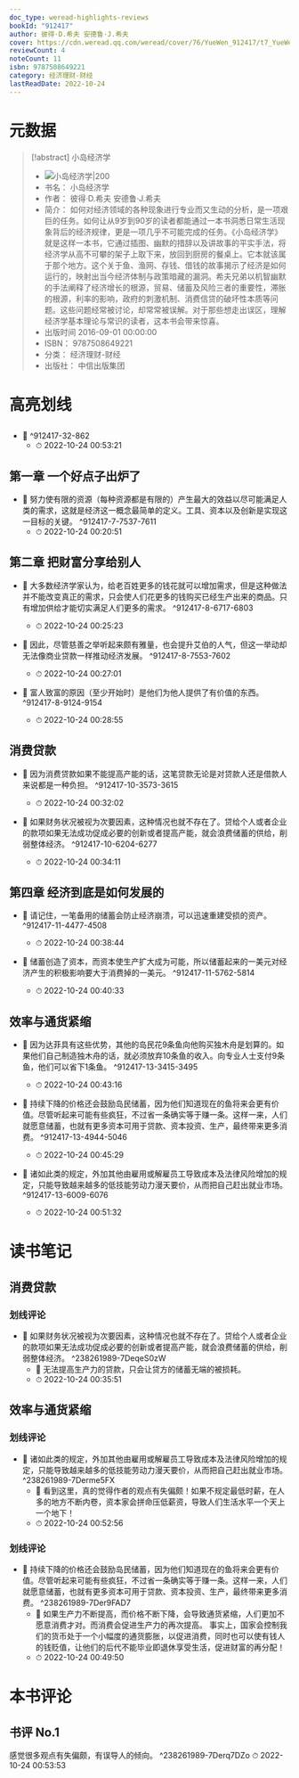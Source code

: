 ```yaml
---
doc_type: weread-highlights-reviews
bookId: "912417"
author: 彼得·D.希夫 安德鲁·J.希夫
cover: https://cdn.weread.qq.com/weread/cover/76/YueWen_912417/t7_YueWen_912417.jpg
reviewCount: 4
noteCount: 11
isbn: 9787508649221
category: 经济理财-财经
lastReadDate: 2022-10-24
---
```

# 元数据
> [!abstract] 小岛经济学
> - ![ 小岛经济学|200](https://cdn.weread.qq.com/weread/cover/76/YueWen_912417/t7_YueWen_912417.jpg)
> - 书名： 小岛经济学
> - 作者： 彼得·D.希夫 安德鲁·J.希夫
> - 简介： 如何对经济领域的各种现象进行专业而又生动的分析，是一项艰巨的任务。如何让从9岁到90岁的读者都能通过一本书洞悉日常生活现象背后的经济规律，更是一项几乎不可能完成的任务。《小岛经济学》就是这样一本书，它通过插图、幽默的措辞以及讲故事的平实手法，将经济学从高不可攀的架子上取下来，放回到厨房的餐桌上。它本就该属于那个地方。这个关于鱼、渔网、存钱、借钱的故事揭示了经济是如何运行的，映射出当今经济体制与政策暗藏的漏洞。希夫兄弟以机智幽默的手法阐释了经济增长的根源，贸易、储蓄及风险三者的重要性，滞胀的根源，利率的影响，政府的刺激机制、消费信贷的破坏性本质等问题。这些问题经常被讨论，却常常被误解。对于那些想走出误区，理解经济学基本理论与常识的读者，这本书会带来惊喜。
> - 出版时间 2016-09-01 00:00:00
> - ISBN： 9787508649221
> - 分类： 经济理财-财经
> - 出版社： 中信出版集团

# 高亮划线

## 


- 📌  ^912417-32-862
    - ⏱ 2022-10-24 00:53:21 
## 第一章 一个好点子出炉了


- 📌 努力使有限的资源（每种资源都是有限的）产生最大的效益以尽可能满足人类的需求，这就是经济这一概念最简单的定义。工具、资本以及创新是实现这一目标的关键。 ^912417-7-7537-7611
    - ⏱ 2022-10-24 00:20:51 
## 第二章 把财富分享给别人


- 📌 大多数经济学家认为，给老百姓更多的钱花就可以增加需求，但是这种做法并不能改变真正的需求，只会使人们花更多的钱购买已经生产出来的商品。只有增加供给才能切实满足人们更多的需求。 ^912417-8-6717-6803
    - ⏱ 2022-10-24 00:25:23 

- 📌 因此，尽管慈善之举听起来颇有雅量，也会提升艾伯的人气，但这一举动却无法像商业贷款一样推动经济发展。 ^912417-8-7553-7602
    - ⏱ 2022-10-24 00:27:01 

- 📌 富人致富的原因（至少开始时）是他们为他人提供了有价值的东西。 ^912417-8-9124-9154
    - ⏱ 2022-10-24 00:28:55 
## 消费贷款


- 📌 因为消费贷款如果不能提高产能的话，这笔贷款无论是对贷款人还是借款人来说都是一种负担。 ^912417-10-3573-3615
    - ⏱ 2022-10-24 00:32:02 

- 📌 如果财务状况被视为次要因素，这种情况也就不存在了。贷给个人或者企业的款项如果无法成功促成必要的创新或者提高产能，就会浪费储蓄的供给，削弱整体经济。 ^912417-10-6204-6277
    - ⏱ 2022-10-24 00:34:11 
## 第四章 经济到底是如何发展的


- 📌 请记住，一笔备用的储蓄会防止经济崩溃，可以迅速重建受损的资产。 ^912417-11-4477-4508
    - ⏱ 2022-10-24 00:38:44 

- 📌 储蓄创造了资本，而资本使生产扩大成为可能，所以储蓄起来的一美元对经济产生的积极影响要大于消费掉的一美元。 ^912417-11-5762-5814
    - ⏱ 2022-10-24 00:40:33 
## 效率与通货紧缩


- 📌 因为达菲具有这些优势，其他的岛民花9条鱼向他购买独木舟是划算的。如果他们自己制造独木舟的话，就必须放弃10条鱼的收入。向专业人士支付9条鱼，他们可以省下1条鱼。 ^912417-13-3415-3495
    - ⏱ 2022-10-24 00:43:16 

- 📌 持续下降的价格还会鼓励岛民储蓄，因为他们知道现在的鱼将来会更有价值。尽管听起来可能有些疯狂，不过省一条确实等于赚一条。这样一来，人们就愿意储蓄，也就有更多资本可用于贷款、资本投资、生产，最终带来更多消费。 ^912417-13-4944-5046
    - ⏱ 2022-10-24 00:45:29 

- 📌 诸如此类的规定，外加其他由雇用或解雇员工导致成本及法律风险增加的规定，只能导致越来越多的低技能劳动力漫天要价，从而把自己赶出就业市场。 ^912417-13-6009-6076
    - ⏱ 2022-10-24 00:51:32 
# 读书笔记

## 消费贷款

### 划线评论
- 📌 如果财务状况被视为次要因素，这种情况也就不存在了。贷给个人或者企业的款项如果无法成功促成必要的创新或者提高产能，就会浪费储蓄的供给，削弱整体经济。  ^238261989-7DeqeS0zW
    - 💭 无法提高生产力的贷款，只会让贷方的储蓄无端的被损耗。
    - ⏱ 2022-10-24 00:35:51
   
## 效率与通货紧缩

### 划线评论
- 📌 诸如此类的规定，外加其他由雇用或解雇员工导致成本及法律风险增加的规定，只能导致越来越多的低技能劳动力漫天要价，从而把自己赶出就业市场。  ^238261989-7Derme5FX
    - 💭 看到这里，真的觉得作者的观点有失偏颇！如果不规定最低时薪，在人多的地方不断内卷，资本家会拼命压低薪资，导致人们生活水平一个天上一个地下！
    - ⏱ 2022-10-24 00:52:56

### 划线评论
- 📌 持续下降的价格还会鼓励岛民储蓄，因为他们知道现在的鱼将来会更有价值。尽管听起来可能有些疯狂，不过省一条确实等于赚一条。这样一来，人们就愿意储蓄，也就有更多资本可用于贷款、资本投资、生产，最终带来更多消费。  ^238261989-7Der9FAD7
    - 💭 如果生产力不断提高，而价格不断下降，会导致通货紧缩，人们更加不愿意消费才对。而消费会促进生产力的再次提高。
事实上，国家会控制我们的货币处于一个小幅度的通货膨胀，以促进消费，同时也可以使有钱人的钱贬值，让他们的后代不能毕业即退休享受生活，促进财富的再分配！
    - ⏱ 2022-10-24 00:49:50
   
# 本书评论

## 书评 No.1 
感觉很多观点有失偏颇，有误导人的倾向。 ^238261989-7Derq7DZo
⏱ 2022-10-24 00:53:53

